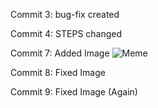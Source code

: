 Commit 3:
bug-fix created

Commit 4:
STEPS changed

Commit 7:
Added Image 
![Meme](https://programmerhumor.io/wp-content/uploads/2021/08/programmerhumor-io-programming-memes-6f8020e6ab7fc1e.jpg "Dank")

Commit 8: 
Fixed Image 

Commit 9:
Fixed Image (Again)

